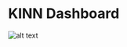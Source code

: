 # KINN Dashboard

![alt text](https://github.com/KChakhalyan/kinn-dashboard/issues/1#issue-1584638439?raw=true)
